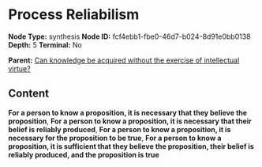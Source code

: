 # Process Reliabilism

**Node Type:** synthesis
**Node ID:** fcf4ebb1-fbe0-46d7-b024-8d91e0bb0138
**Depth:** 5
**Terminal:** No

**Parent:** [Can knowledge be acquired without the exercise of intellectual virtue?](can-knowledge-be-acquired-without-the-exercise-of-intellectual-virtue-antithesis-e0c2aba9-e21f-46e9-b6e6-3c53d18831c4.md)

## Content

**For a person to know a proposition, it is necessary that they believe the proposition**, **For a person to know a proposition, it is necessary that their belief is reliably produced**, **For a person to know a proposition, it is necessary for the proposition to be true**, **For a person to know a proposition, it is sufficient that they believe the proposition, their belief is reliably produced, and the proposition is true**
